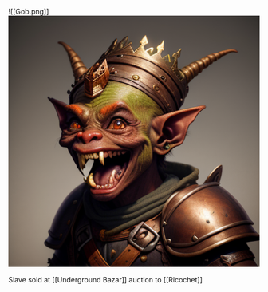 ![[Gob.png]]
<img src="/assets/Gob.png"/>

Slave sold at [[Underground Bazar]] auction to [[Ricochet]]
